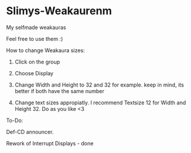 # Slimys-Weakaurenm
 My selfmade weakauras

 Feel free to use them :) 


How to change Weakaura sizes:

  1. Click on the group

  2. Choose Display

  3. Change Width and Height to 32 and 32 for example. keep in mind, its better if both have the same number

  4. Change text sizes appropiatly. I recommend Textsize 12 for Width and Height 32. Do as you like <3



To-Do:

Def-CD announcer.

Rework of Interrupt Displays - done